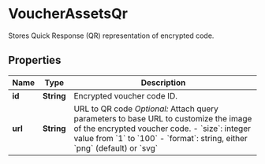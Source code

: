 

# VoucherAssetsQr

Stores Quick Response (QR) representation of encrypted code.

## Properties

| Name | Type | Description |
|------------ | ------------- | ------------- |
|**id** | **String** | Encrypted voucher code ID. |
|**url** | **String** | URL to QR code    *Optional:* Attach query parameters to base URL to customize the image of the encrypted voucher code.    - &#x60;size&#x60;: integer value from &#x60;1&#x60; to &#x60;100&#x60;   - &#x60;format&#x60;: string, either &#x60;png&#x60; (default) or &#x60;svg&#x60; |



